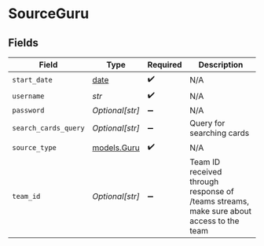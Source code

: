 # SourceGuru


## Fields

| Field                                                                                   | Type                                                                                    | Required                                                                                | Description                                                                             |
| --------------------------------------------------------------------------------------- | --------------------------------------------------------------------------------------- | --------------------------------------------------------------------------------------- | --------------------------------------------------------------------------------------- |
| `start_date`                                                                            | [date](https://docs.python.org/3/library/datetime.html#date-objects)                    | :heavy_check_mark:                                                                      | N/A                                                                                     |
| `username`                                                                              | *str*                                                                                   | :heavy_check_mark:                                                                      | N/A                                                                                     |
| `password`                                                                              | *Optional[str]*                                                                         | :heavy_minus_sign:                                                                      | N/A                                                                                     |
| `search_cards_query`                                                                    | *Optional[str]*                                                                         | :heavy_minus_sign:                                                                      | Query for searching cards                                                               |
| `source_type`                                                                           | [models.Guru](../models/guru.md)                                                        | :heavy_check_mark:                                                                      | N/A                                                                                     |
| `team_id`                                                                               | *Optional[str]*                                                                         | :heavy_minus_sign:                                                                      | Team ID received through response of /teams streams, make sure about access to the team |